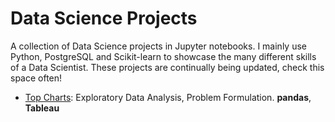 # Data Science Projects
A collection of Data Science projects in Jupyter notebooks. I mainly use Python, PostgreSQL and Scikit-learn to showcase the many different skills of a Data Scientist. These projects are continually being updated, check this space often!

- [Top Charts](https://github.com/matthewwilfred/Data-Science-Projects/blob/master/Top%20Charts.ipynb): Exploratory Data Analysis, Problem Formulation. __pandas__, __Tableau__
